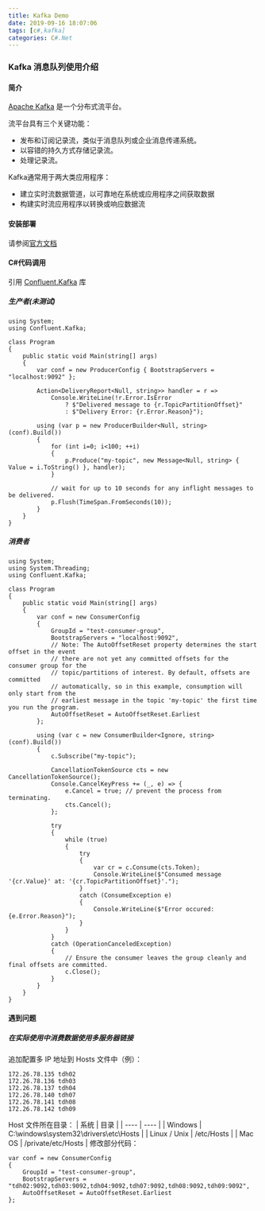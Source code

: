 ```yaml
---
title: Kafka Demo
date: 2019-09-16 18:07:06
tags: [c#,kafka]
categories: C#.Net
---
```

### Kafka 消息队列使用介绍
<!-- more -->
#### 简介
[Apache Kafka](http://kafka.apache.org/) 是一个分布式流平台。

流平台具有三个关键功能：

* 发布和订阅记录流，类似于消息队列或企业消息传递系统。
* 以容错的持久方式存储记录流。
* 处理记录流。

Kafka通常用于两大类应用程序：

* 建立实时流数据管道，以可靠地在系统或应用程序之间获取数据
* 构建实时流应用程序以转换或响应数据流
#### 安装部署
请参阅[官方文档](http://kafka.apache.org/documentation/)
#### C#代码调用
引用 [Confluent.Kafka](https://github.com/confluentinc/confluent-kafka-dotnet) 库
##### 生产者(未测试)
``` CSharp
using System;
using Confluent.Kafka;

class Program
{
    public static void Main(string[] args)
    {
        var conf = new ProducerConfig { BootstrapServers = "localhost:9092" };

        Action<DeliveryReport<Null, string>> handler = r => 
            Console.WriteLine(!r.Error.IsError
                ? $"Delivered message to {r.TopicPartitionOffset}"
                : $"Delivery Error: {r.Error.Reason}");

        using (var p = new ProducerBuilder<Null, string>(conf).Build())
        {
            for (int i=0; i<100; ++i)
            {
                p.Produce("my-topic", new Message<Null, string> { Value = i.ToString() }, handler);
            }

            // wait for up to 10 seconds for any inflight messages to be delivered.
            p.Flush(TimeSpan.FromSeconds(10));
        }
    }
}
```
##### 消费者
``` CSharp
using System;
using System.Threading;
using Confluent.Kafka;

class Program
{
    public static void Main(string[] args)
    {
        var conf = new ConsumerConfig
        { 
            GroupId = "test-consumer-group",
            BootstrapServers = "localhost:9092",
            // Note: The AutoOffsetReset property determines the start offset in the event
            // there are not yet any committed offsets for the consumer group for the
            // topic/partitions of interest. By default, offsets are committed
            // automatically, so in this example, consumption will only start from the
            // earliest message in the topic 'my-topic' the first time you run the program.
            AutoOffsetReset = AutoOffsetReset.Earliest
        };

        using (var c = new ConsumerBuilder<Ignore, string>(conf).Build())
        {
            c.Subscribe("my-topic");

            CancellationTokenSource cts = new CancellationTokenSource();
            Console.CancelKeyPress += (_, e) => {
                e.Cancel = true; // prevent the process from terminating.
                cts.Cancel();
            };

            try
            {
                while (true)
                {
                    try
                    {
                        var cr = c.Consume(cts.Token);
                        Console.WriteLine($"Consumed message '{cr.Value}' at: '{cr.TopicPartitionOffset}'.");
                    }
                    catch (ConsumeException e)
                    {
                        Console.WriteLine($"Error occured: {e.Error.Reason}");
                    }
                }
            }
            catch (OperationCanceledException)
            {
                // Ensure the consumer leaves the group cleanly and final offsets are committed.
                c.Close();
            }
        }
    }
}
```
#### 遇到问题
##### 在实际使用中消费数据使用多服务器链接
追加配置多 IP 地址到 Hosts 文件中（例）：
```
172.26.78.135 tdh02
172.26.78.136 tdh03
172.26.78.137 tdh04
172.26.78.140 tdh07
172.26.78.141 tdh08
172.26.78.142 tdh09
```
Host 文件所在目录：
| 系统 | 目录 |
| ---- | ---- |
| Windows | C:\windows\system32\drivers\etc\Hosts |
| Linux / Unix | /etc/Hosts |
| Mac OS | /private/etc/Hosts |
修改部分代码：
``` CSharp
var conf = new ConsumerConfig
{ 
    GroupId = "test-consumer-group",
    BootstrapServers = "tdh02:9092,tdh03:9092,tdh04:9092,tdh07:9092,tdh08:9092,tdh09:9092",
    AutoOffsetReset = AutoOffsetReset.Earliest
};
```